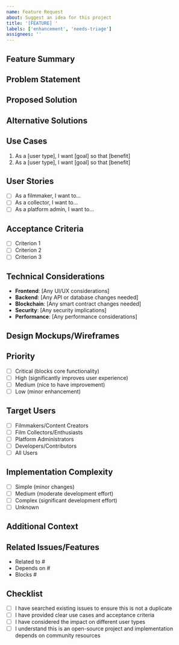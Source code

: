 ```yaml
---
name: Feature Request
about: Suggest an idea for this project
title: '[FEATURE] '
labels: ['enhancement', 'needs-triage']
assignees: ''
---
```


## Feature Summary
<!-- A clear and concise description of the feature you'd like to see -->

## Problem Statement
<!-- Is your feature request related to a problem? Please describe -->
<!-- A clear and concise description of what the problem is. Ex. I'm always frustrated when [...] -->

## Proposed Solution
<!-- Describe the solution you'd like -->
<!-- A clear and concise description of what you want to happen -->

## Alternative Solutions
<!-- Describe alternatives you've considered -->
<!-- A clear and concise description of any alternative solutions or features you've considered -->

## Use Cases
<!-- Describe specific use cases for this feature -->
1. As a [user type], I want [goal] so that [benefit]
2. As a [user type], I want [goal] so that [benefit]

## User Stories
<!-- Break down the feature into user stories -->
- [ ] As a filmmaker, I want to...
- [ ] As a collector, I want to...
- [ ] As a platform admin, I want to...

## Acceptance Criteria
<!-- Define what "done" looks like for this feature -->
- [ ] Criterion 1
- [ ] Criterion 2
- [ ] Criterion 3

## Technical Considerations
<!-- Any technical aspects to consider -->
- **Frontend**: [Any UI/UX considerations]
- **Backend**: [Any API or database changes needed]
- **Blockchain**: [Any smart contract changes needed]
- **Security**: [Any security implications]
- **Performance**: [Any performance considerations]

## Design Mockups/Wireframes
<!-- If you have any visual ideas, include them here -->

## Priority
<!-- How important is this feature to you? -->
- [ ] Critical (blocks core functionality)
- [ ] High (significantly improves user experience)
- [ ] Medium (nice to have improvement)
- [ ] Low (minor enhancement)

## Target Users
<!-- Who would benefit from this feature? -->
- [ ] Filmmakers/Content Creators
- [ ] Film Collectors/Enthusiasts
- [ ] Platform Administrators
- [ ] Developers/Contributors
- [ ] All Users

## Implementation Complexity
<!-- Your assessment of implementation difficulty -->
- [ ] Simple (minor changes)
- [ ] Medium (moderate development effort)
- [ ] Complex (significant development effort)
- [ ] Unknown

## Additional Context
<!-- Add any other context, screenshots, or examples about the feature request here -->

## Related Issues/Features
<!-- Link to any related issues or existing features -->
- Related to #
- Depends on #
- Blocks #

## Checklist
- [ ] I have searched existing issues to ensure this is not a duplicate
- [ ] I have provided clear use cases and acceptance criteria
- [ ] I have considered the impact on different user types
- [ ] I understand this is an open-source project and implementation depends on community resources 